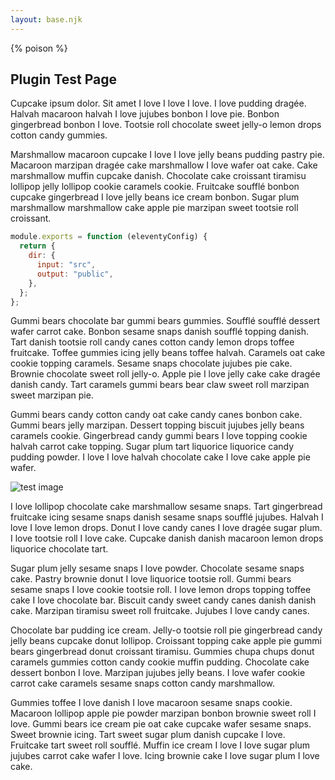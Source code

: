 ```yaml
---
layout: base.njk
---
```

{% poison %}
## Plugin Test Page

Cupcake ipsum dolor. Sit amet I love I love I love. I love pudding dragée. Halvah macaroon halvah I love jujubes bonbon I love pie. Bonbon gingerbread bonbon I love. Tootsie roll chocolate sweet jelly-o lemon drops cotton candy gummies.

Marshmallow macaroon cupcake I love I love jelly beans pudding pastry pie. Macaroon marzipan dragée cake marshmallow I love wafer oat cake. Cake marshmallow muffin cupcake danish. Chocolate cake croissant tiramisu lollipop jelly lollipop cookie caramels cookie. Fruitcake soufflé bonbon cupcake gingerbread I love jelly beans ice cream bonbon. Sugar plum marshmallow marshmallow cake apple pie marzipan sweet tootsie roll croissant.

```js
module.exports = function (eleventyConfig) {
  return {
    dir: {
      input: "src",
      output: "public",
    },
  };
};
```

Gummi bears chocolate bar gummi bears gummies. Soufflé soufflé dessert wafer carrot cake. Bonbon sesame snaps danish soufflé topping danish. Tart danish tootsie roll candy canes cotton candy lemon drops toffee fruitcake. Toffee gummies icing jelly beans toffee halvah. Caramels oat cake cookie topping caramels. Sesame snaps chocolate jujubes pie cake. Brownie chocolate sweet roll jelly-o. Apple pie I love jelly cake cake dragée danish candy. Tart caramels gummi bears bear claw sweet roll marzipan sweet marzipan pie.

Gummi bears candy cotton candy oat cake candy canes bonbon cake. Gummi bears jelly marzipan. Dessert topping biscuit jujubes jelly beans caramels cookie. Gingerbread candy gummi bears I love topping cookie halvah carrot cake topping. Sugar plum tart liquorice liquorice candy pudding powder. I love I love halvah chocolate cake I love cake apple pie wafer.

![test image](http://placecorgi.com/800/200)

I love lollipop chocolate cake marshmallow sesame snaps. Tart gingerbread fruitcake icing sesame snaps danish sesame snaps soufflé jujubes. Halvah I love I love lemon drops. Donut I love candy canes I love dragée sugar plum. I love tootsie roll I love cake. Cupcake danish danish macaroon lemon drops liquorice chocolate tart.

Sugar plum jelly sesame snaps I love powder. Chocolate sesame snaps cake. Pastry brownie donut I love liquorice tootsie roll. Gummi bears sesame snaps I love cookie tootsie roll. I love lemon drops topping toffee cake I love chocolate bar. Biscuit candy sweet candy canes danish danish cake. Marzipan tiramisu sweet roll fruitcake. Jujubes I love candy canes.

Chocolate bar pudding ice cream. Jelly-o tootsie roll pie gingerbread candy jelly beans cupcake donut lollipop. Croissant topping cake apple pie gummi bears gingerbread donut croissant tiramisu. Gummies chupa chups donut caramels gummies cotton candy cookie muffin pudding. Chocolate cake dessert bonbon I love. Marzipan jujubes jelly beans. I love wafer cookie carrot cake caramels sesame snaps cotton candy marshmallow.

Gummies toffee I love danish I love macaroon sesame snaps cookie. Macaroon lollipop apple pie powder marzipan bonbon brownie sweet roll I love. Gummi bears ice cream pie oat cake cupcake wafer sesame snaps. Sweet brownie icing. Tart sweet sugar plum danish cupcake I love. Fruitcake tart sweet roll soufflé. Muffin ice cream I love I love sugar plum jujubes carrot cake wafer I love. Icing brownie cake I love sugar plum I love cake.
